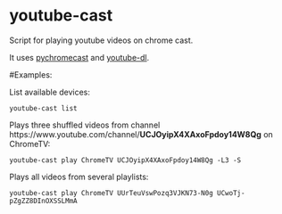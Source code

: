 # youtube-cast
Script for playing youtube videos on chrome cast.

It uses [pychromecast](https://github.com/home-assistant-libs/pychromecast) and [youtube-dl](https://github.com/ytdl-org/youtube-dl).

#Examples:

List available devices:

    youtube-cast list

Plays three shuffled videos from channel ht<span>tps://ww</span>w.youtube.com/channel/**UCJOyipX4XAxoFpdoy14W8Qg** on ChromeTV:

    youtube-cast play ChromeTV UCJOyipX4XAxoFpdoy14W8Qg -L3 -S

Plays all videos from several playlists:

    youtube-cast play ChromeTV UUrTeuVswPozq3VJKN73-N0g UCwoTj-pZgZZ8DInOXSSLMmA
